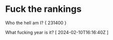 # Fuck the rankings

Who the hell am I?
{ 231400 }

What fucking year is it?
[ 2024-02-10T16:16:40Z ]
